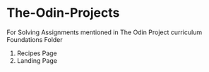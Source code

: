 # The-Odin-Projects
For Solving Assignments mentioned in The Odin Project curriculum
Foundations Folder
1. Recipes Page
2. Landing Page
